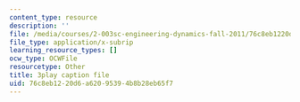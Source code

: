 ```yaml
---
content_type: resource
description: ''
file: /media/courses/2-003sc-engineering-dynamics-fall-2011/76c8eb1220d6a62095394b8b28eb65f7_zNCBDrnT05E.srt
file_type: application/x-subrip
learning_resource_types: []
ocw_type: OCWFile
resourcetype: Other
title: 3play caption file
uid: 76c8eb12-20d6-a620-9539-4b8b28eb65f7
---
```

